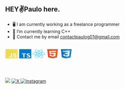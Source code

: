 ## HEY✌️Paulo here.



- 🖥️ I am currently working as a freelance programmer
- 🧠 I’m currently learning C++
- 💬 Contact me by email contactpaulog01@gmail.com

<div style="display: inline_block"><br>
  <img align="center" alt="Rafa-Js" height="30" width="40" src="https://raw.githubusercontent.com/devicons/devicon/master/icons/javascript/javascript-plain.svg">
  <img align="center" alt="Rafa-Ts" height="30" width="40" src="https://raw.githubusercontent.com/devicons/devicon/master/icons/typescript/typescript-plain.svg">
  <img align="center" alt="Rafa-React" height="30" width="40" src="https://raw.githubusercontent.com/devicons/devicon/master/icons/react/react-original.svg">
  <img align="center" alt="Rafa-HTML" height="30" width="40" src="https://raw.githubusercontent.com/devicons/devicon/master/icons/html5/html5-original.svg">
  <img align="center" alt="Rafa-CSS" height="30" width="40" src="https://raw.githubusercontent.com/devicons/devicon/master/icons/css3/css3-original.svg">
</div>

<br><br>
<div>  
  <a href="https://https://www.linkedin.com/in/paulogiovanitelesdias6372a" target="_blank"><img src="https://img.shields.io/badge/-LinkedIn-%230077B5?style=for-the-badge&logo=linkedin&logoColor=white" target="_blank"></a> 
<a href="https://twitter.com/seu-usuario" target="_blank">
  <img src="https://img.shields.io/badge/-X-%23000000?style=for-the-badge&logo=x&logoColor=white" alt="X">
</a>
<a href="https://instagram.com/paulogiovani.t.d" target="_blank">
  <img src="https://img.shields.io/badge/-Instagram-%23BC2A8D?style=for-the-badge&logo=instagram&logoColor=white" alt="Instagram">
</a>
</div>
